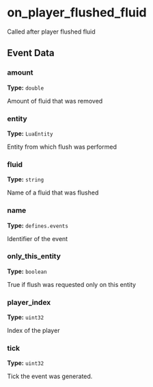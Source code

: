 # on_player_flushed_fluid

Called after player flushed fluid

## Event Data

### amount

**Type:** `double`

Amount of fluid that was removed

### entity

**Type:** `LuaEntity`

Entity from which flush was performed

### fluid

**Type:** `string`

Name of a fluid that was flushed

### name

**Type:** `defines.events`

Identifier of the event

### only_this_entity

**Type:** `boolean`

True if flush was requested only on this entity

### player_index

**Type:** `uint32`

Index of the player

### tick

**Type:** `uint32`

Tick the event was generated.

